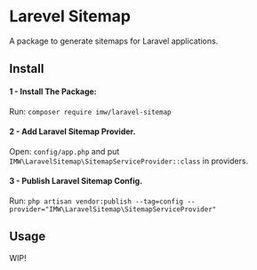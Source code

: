 # Larevel Sitemap

A package to generate sitemaps for Laravel applications.

## Install

#### 1 - Install The Package:
Run: `composer require imw/laravel-sitemap`

#### 2 - Add Laravel Sitemap Provider.
Open: `config/app.php` and put `IMW\LaravelSitemap\SitemapServiceProvider::class` in providers.

#### 3 - Publish Laravel Sitemap Config.
Run: `php artisan vendor:publish --tag=config --provider="IMW\LaravelSitemap\SitemapServiceProvider"`

## Usage
WIP!
